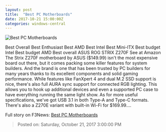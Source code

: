 ```yaml
---
layout: post
title:  "Best PC Motherboards"
date: 2017-10-21 15:00:00Z
categories: windows-central
---
```


![Best PC Motherboards](https://www.windowscentral.com/sites/wpcentral.com/files/styles/large/public/field/image/2016/09/dust-filter-clean-inside.jpg?itok=sLsYyuVD)

Best Overall Best Enthusiast Best AMD Best Intel Best Mini-ITX Best budget Intel Best budget AMD Best overall ASUS ROG STRIX Z270F See at Amazon The Strix Z270F motherboard by ASUS ($149.99) isn't the most expensive board out there, but it comes packing some killer features for system builders. And the brand is one that has been trusted by PC builders for many years thanks to its excellent components and solid gaming performance. While features like FanXpert 4 and dual M.2 SSD support is nice, there's also full AURA sync support for connected RGB lighting. This allows you to hook up additional devices and even a supported PC case to have everything running the same light show. As for more useful specifications, we've got USB 3.1 in both Type-A and Type-C formats. There's also a Z270E variant with built-in Wi-Fi for $169.99....


Full story on F3News: [Best PC Motherboards](http://www.f3nws.com/n/SJgeCC)

> Posted on: Saturday, October 21, 2017 3:00:00 PM

